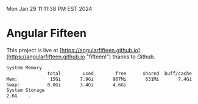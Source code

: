 Mon Jan 29 11:11:38 PM EST 2024

# Angular Fifteen


This project is live at [https://angularfifteen.github.io](https://angularfifteen.github.io "fifteen!") thanks to Github.

```bash
System Memory
               total        used        free      shared  buff/cache   available
Mem:            15Gi       7.9Gi       967Mi       631Mi       7.4Gi       7.4Gi
Swap:          8.0Gi       3.4Gi       4.6Gi
System Storage
2.6G	.
